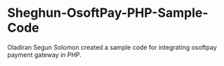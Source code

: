 # Sheghun-OsoftPay-PHP-Sample-Code
Oladiran Segun Solomon created a sample code for integrating osoftpay payment gateway in PHP.
